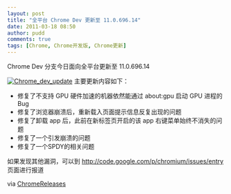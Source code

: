 ```yaml
---
layout: post
title: "全平台 Chrome Dev 更新至 11.0.696.14"
date: 2011-03-18 08:50
author: pudd
comments: true
tags: [Chrome, Chrome开发版, Chrome更新]
---
```

Chrome Dev 分支今日面向全平台更新至 11.0.696.14

<a href="http://img.chromi.org/2011/03/screen-capture-4.png">![](http://img.chromi.org/2011/03/screen-capture-4.png "Chrome_dev_update")</a>
主要更新内容如下：


*   修复了不支持 GPU 硬件加速的机器依然能通过 about:gpu 启动 GPU 进程的 Bug
*   修复了浏览器崩溃后，重新载入页面提示信息反复出现的问题
*   修复了卸载 app 后，此前在新标签页开启的该 app 右键菜单始终不消失的问题
*   修复了一个引发崩溃的问题
*   修复了一个SPDY的相关问题

如果发现其他漏洞，可以到 http://code.google.com/p/chromium/issues/entry 页面进行报道

via [ChromeReleases](http://googlechromereleases.blogspot.com/2011/03/dev-channel-update_17.html)


